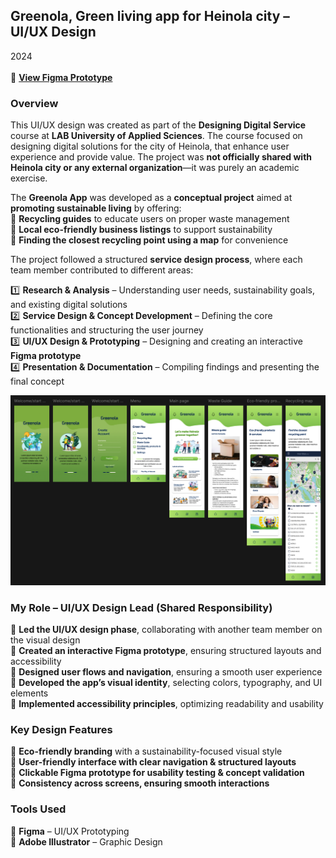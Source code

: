 ## **Greenola, Green living app for Heinola city – UI/UX Design**
2024<br><br>
🔗 **[View Figma Prototype](https://www.figma.com/proto/4xc8uS42UvHHtNp8P1WiKo/Greenola-App-Design?node-id=61-182&p=f&t=LutinrvY0e1yI098-1&scaling=scale-down&content-scaling=fixed&page-id=0%3A1&starting-point-node-id=61%3A182)**  

### **Overview**  
This UI/UX design was created as part of the **Designing Digital Service** course at **LAB University of Applied Sciences**. The course focused on designing digital solutions for the city of Heinola, that enhance user experience and provide value. The project was **not officially shared with Heinola city or any external organization**—it was purely an academic exercise.  

The **Greenola App** was developed as a **conceptual project** aimed at **promoting sustainable living** by offering:  
💜 **Recycling guides** to educate users on proper waste management  
💜 **Local eco-friendly business listings** to support sustainability  
💜 **Finding the closest recycling point using a map** for convenience  

The project followed a structured **service design process**, where each team member contributed to different areas:

1️⃣ **Research & Analysis** – Understanding user needs, sustainability goals, and existing digital solutions  
2️⃣ **Service Design & Concept Development** – Defining the core functionalities and structuring the user journey  
3️⃣ **UI/UX Design & Prototyping** – Designing and creating an interactive **Figma prototype**  
4️⃣ **Presentation & Documentation** – Compiling findings and presenting the final concept  


![Greenola App UI](https://raw.githubusercontent.com/emmituomisto/Greenola-UI-Design/main/assets/Greenola%20App%20Design.png)  


### **My Role – UI/UX Design Lead (Shared Responsibility)**  
💜 **Led the UI/UX design phase**, collaborating with another team member on the visual design  
💜 **Created an interactive Figma prototype**, ensuring structured layouts and accessibility  
💜 **Designed user flows and navigation**, ensuring a smooth user experience  
💜 **Developed the app’s visual identity**, selecting colors, typography, and UI elements  
💜 **Implemented accessibility principles**, optimizing readability and usability  

### **Key Design Features**  
💜 **Eco-friendly branding** with a sustainability-focused visual style  
💜 **User-friendly interface with clear navigation & structured layouts**  
💜 **Clickable Figma prototype for usability testing & concept validation**  
💜 **Consistency across screens, ensuring smooth interactions**  

### **Tools Used**  
💜 **Figma** – UI/UX Prototyping  
💜 **Adobe Illustrator** – Graphic Design  
